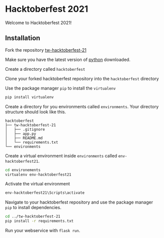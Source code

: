 # Hacktoberfest 2021

Welcome to Hacktoberfest 2021!

## Installation
Fork the repository [tw-hacktoberfest-21](https://github.com/TelWare-Hacktoberfest-2021/tw-hacktoberfest-21)

Make sure you have the latest version of [python](https://www.python.org/downloads/) downloaded.

Create a directory called `hacktoberfest`

Clone your forked hacktoberfest repository into the `hacktoberfest` directory

Use the package manager `pip` to install the `virtualenv` 

```bash
pip install virtualenv
```

Create a directory for you environments called `environments`.  Your directory structure should look like this.
```
hacktoberfest
├── tw-hacktoberfest-21
│   ├── .gitignore
│   ├── app.py
│   ├── README.md
│   └── requirements.txt
└── environments
```

Create a virtual environment inside `environments` called `env-hacktoberfest21`.

```bash
cd environements
virtualenv env-hacktoberfest21
```

Activate the virtual environment

```bash
env-hacktoberfest21\Scripts\activate
```

Navigate to your hacktoberfest repository and use the package manager `pip` to install dependencies.

```bash
cd ../tw-hacktoberfest-21
pip install -r requirements.txt
```

Run your webservice with `flask run`.
